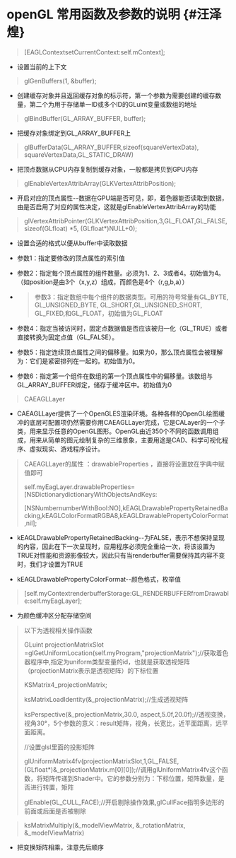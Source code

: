# openGL 常用函数及参数的说明 {#汪泽煌}

> \[EAGLContextsetCurrentContext:self.mContext\];

* 设置当前的上下文

> glGenBuffers\(1, &buffer\);

* 创建缓存对象并且返回缓存对象的标示符，第一个参数为需要创建的缓存数量，第二个为用于存储单一ID或多个ID的GLuint变量或数组的地址

> glBindBuffer\(GL\_ARRAY\_BUFFER, buffer\);

* 把缓存对象绑定到GL\_ARRAY\_BUFFER上

> glBufferData\(GL\_ARRAY\_BUFFER,sizeof\(squareVertexData\), squareVertexData,GL\_STATIC\_DRAW\)

* 把顶点数据从CPU内存复制到缓存对象，一般都是拷贝到GPU内存

> glEnableVertexAttribArray\(GLKVertexAttribPosition\);

* 开启对应的顶点属性--数据在GPU端是否可见，即，着色器能否读取到数据，由是否启用了对应的属性决定，这就是glEnableVertexAttribArray的功能

> glVertexAttribPointer\(GLKVertexAttribPosition,3,GL\_FLOAT,GL\_FALSE,sizeof\(GLfloat\) \*5, \(GLfloat\*\)NULL+0\);

* 设置合适的格式以便从buffer中读取数据

* 参数1：指定要修改的顶点属性的索引值

* 参数2：指定每个顶点属性的组件数量。必须为1、2、3或者4。初始值为4。（如position是由3个（x,y,z）组成，而颜色是4个（r,g,b,a））

* > 参数3：指定数组中每个组件的数据类型。可用的符号常量有GL\_BYTE, GL\_UNSIGNED\_BYTE, GL\_SHORT,GL\_UNSIGNED\_SHORT, GL\_FIXED,和GL\_FLOAT，初始值为GL\_FLOAT
* 参数4：指定当被访问时，固定点数据值是否应该被归一化（GL\_TRUE）或者直接转换为固定点值（GL\_FALSE）。

* 参数5：指定连续顶点属性之间的偏移量。如果为0，那么顶点属性会被理解为：它们是紧密排列在一起的。初始值为0。

* 参数6：指定第一个组件在数组的第一个顶点属性中的偏移量。该数组与GL\_ARRAY\_BUFFER绑定，储存于缓冲区中。初始值为0

> CAEAGLLayer

* CAEAGLLayer提供了一个OpenGLES渲染环境。各种各样的OpenGL绘图缓冲的底层可配置项仍然需要你用CAEAGLLayer完成，它是CALayer的一个子类，用来显示任意的OpenGL图形。OpenGL由近350个不同的函数调用组成，用来从简单的图元绘制复杂的三维景象，主要用途是CAD、科学可视化程序、虚拟现实、游戏程序设计。

> CAEAGLLayer的属性 ：drawableProperties ，直接将设置放在字典中赋值即可
>
> self.myEagLayer.drawableProperties= \[NSDictionarydictionaryWithObjectsAndKeys:
>
> \[NSNumbernumberWithBool:NO\],kEAGLDrawablePropertyRetainedBacking,kEAGLColorFormatRGBA8,kEAGLDrawablePropertyColorFormat,nil\];

* kEAGLDrawablePropertyRetainedBacking--为FALSE，表示不想保持呈现的内容，因此在下一次呈现时，应用程序必须完全重绘一次，将该设置为TRUE对性能和资源影像较大，因此只有当renderbuffer需要保持其内容不变时，我们才设置为TRUE

* kEAGLDrawablePropertyColorFormat--颜色格式，枚举值

> \[self.myContextrenderbufferStorage:GL\_RENDERBUFFERfromDrawable:self.myEagLayer\];

* 为颜色缓冲区分配存储空间

> 以下为透视相关操作函数
>
> GLuint projectionMatrixSlot =glGetUniformLocation\(self.myProgram,"projectionMatrix"\);//获取着色器程序中,指定为uniform类型变量的id，也就是获取透视矩阵（projectionMatrix表示是透视矩阵）的下标位置
>
> KSMatrix4\_projectionMatrix;
>
> ksMatrixLoadIdentity\(&\_projectionMatrix\);//生成透视矩阵
>
> ksPerspective\(&\_projectionMatrix,30.0, aspect,5.0f,20.0f\);//透视变换，视角30°，5个参数的意义：result矩阵，视角，长宽比，近平面距离，远平面距离。
>
> //设置glsl里面的投影矩阵
>
> glUniformMatrix4fv\(projectionMatrixSlot,1,GL\_FALSE, \(GLfloat\*\)&\_projectionMatrix.m\[0\]\[0\]\);//调用glUniformMatrix4fv这个函数，将矩阵传递到Shader中。它的参数分别为：下标位置，矩阵数量，是否进行转置，矩阵
>
> glEnable\(GL\_CULL\_FACE\);//开启剔除操作效果,glCullFace指明多边形的前面或后面是否被剔除





> ksMatrixMultiply\(&\_modelViewMatrix, &\_rotationMatrix, &\_modelViewMatrix\)

* 把变换矩阵相乘，注意先后顺序



